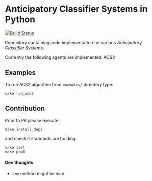 # Anticipatory Classifier Systems in Python
[![Build Status](https://travis-ci.org/khozzy/ACS.svg?branch=master)](https://travis-ci.org/khozzy/ACS)

Repository containing code implementation for various *Anticipatory Classifier Systems*.

Currently the following agents are implemented: ACS2

## Examples
To run ACS2 algorithm from `examples/` directory type:

    make run_acs2

## Contribution
Prior to PR please execute:

    make install_deps
    
and check if standards are holding:

    make test
    make pep8

#### Dev thoughts
- `any` method might be nice
